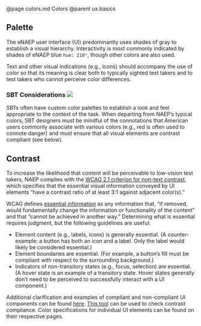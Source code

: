 @page colors.md Colors
@parent ux.basics


## Palette
The eNAEP user interface (UI) predominantly uses shades of gray to establish a visual hierarchy. Interactivity is most commonly indicated by shades of eNAEP blue `hue: 210°`, though other colors are also used.

Text and other visual indications (e.g., icons) should accompany the use of color so that its meaning is clear both to typically sighted test takers and to test takers who cannot perceive color differences.

### SBT Considerations <img src="static/img/icon-asterisk.svg"/>
SBTs often have custom color palettes to establish a look and feel appropriate to the context of the task. When departing from NAEP’s typical colors, SBT designers must be mindful of the connotations that American users commonly associate with various colors (e.g., red is often used to connote danger) and must ensure that all visual elements are contrast compliant (see below).

## Contrast
To increase the likelihood that content will be perceivable to low-vision test takers, NAEP complies with the <a href="https://www.w3.org/TR/WCAG21/#non-text-contrast" target="_blank">WCAG 2.1 criterion for non-text contrast</a>, which specifies that the essential visual information conveyed by UI elements “have a contrast ratio of at least 3:1 against adjacent color(s).”

WCAG defines <a href="https://www.w3.org/TR/WCAG21/#dfn-essential" target="_blank">essential information</a> as any information that, “if removed, would fundamentally change the information or functionality of the content” and that “cannot be achieved in another way.” Determining what is essential requires judgment, but the following guidelines are useful:
* Element content (e.g., labels, icons) is generally essential. (A counter-example: a button has both an icon and a label. Only the label would likely be considered essential.)
* Element boundaries are essential. (For example, a button’s fill must be compliant with respect to the surrounding background.)
* Indicators of non-transitory states (e.g., focus, selection) are essential. (A hover state is an example of a transitory state. Hover states generally don’t need to be perceived to successfully interact with a UI component.)

Additional clarification and examples of compliant and non-compliant UI components can be found <a href="https://www.w3.org/WAI/WCAG21/Understanding/non-text-contrast.html" target="_blank">here</a>. <a href="https://developer.paciellogroup.com/resources/contrastanalyser/" target="_blank">This tool</a> can be used to check contrast compliance. Color specifications for individual UI elements can be found on their respective pages.
